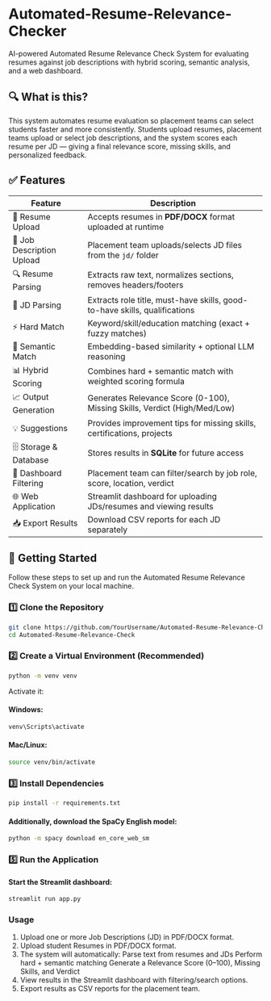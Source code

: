 # Automated-Resume-Relevance-Checker
AI-powered Automated Resume Relevance Check System for evaluating resumes against job descriptions with hybrid scoring, semantic analysis, and a web dashboard.

## 🔍 What is this?

This system automates resume evaluation so placement teams can select students faster and more consistently. Students upload resumes, placement teams upload or select job descriptions, and the system scores each resume per JD — giving a final relevance score, missing skills, and personalized feedback.  

## ✅ Features

| Feature                                   | Description                                                                 |
|-------------------------------------------|-----------------------------------------------------------------------------|
| 📂 Resume Upload                          | Accepts resumes in **PDF/DOCX** format uploaded at runtime                  |
| 📄 Job Description Upload                 | Placement team uploads/selects JD files from the `jd/` folder               |
| 🔍 Resume Parsing                         | Extracts raw text, normalizes sections, removes headers/footers             |
| 📝 JD Parsing                             | Extracts role title, must-have skills, good-to-have skills, qualifications  |
| ⚡ Hard Match                             | Keyword/skill/education matching (exact + fuzzy matches)                    |
| 🤖 Semantic Match                         | Embedding-based similarity + optional LLM reasoning                         |
| 📊 Hybrid Scoring                         | Combines hard + semantic match with weighted scoring formula                |
| 📈 Output Generation                      | Generates Relevance Score (0-100), Missing Skills, Verdict (High/Med/Low)   |
| 💡 Suggestions                           | Provides improvement tips for missing skills, certifications, projects      |
| 🗄️ Storage & Database                    | Stores results in **SQLite** for future access                              |
| 🔎 Dashboard Filtering                    | Placement team can filter/search by job role, score, location, verdict      |
| 🌐 Web Application                        | Streamlit dashboard for uploading JDs/resumes and viewing results           |
| 📥 Export Results                         | Download CSV reports for each JD separately                                 |

## 🚀 Getting Started

Follow these steps to set up and run the Automated Resume Relevance Check System on your local machine.

### 1️⃣ Clone the Repository
```bash
git clone https://github.com/YourUsername/Automated-Resume-Relevance-Check.git
cd Automated-Resume-Relevance-Check
```
### 2️⃣ Create a Virtual Environment (Recommended)
```bash
python -m venv venv
```
Activate it:
#### Windows:
```bash
venv\Scripts\activate
```
#### Mac/Linux:
```bash
source venv/bin/activate
```
### 3️⃣ Install Dependencies
```bash
pip install -r requirements.txt
```
#### Additionally, download the SpaCy English model:
```bash
python -m spacy download en_core_web_sm
```
### 5️⃣ Run the Application
#### Start the Streamlit dashboard:
```bash
streamlit run app.py
```
### Usage
1. Upload one or more Job Descriptions (JD) in PDF/DOCX format.
2. Upload student Resumes in PDF/DOCX format.
3. The system will automatically:
    Parse text from resumes and JDs
    Perform hard + semantic matching
    Generate a Relevance Score (0–100), Missing Skills, and Verdict
4. View results in the Streamlit dashboard with filtering/search options.
5. Export results as CSV reports for the placement team.










